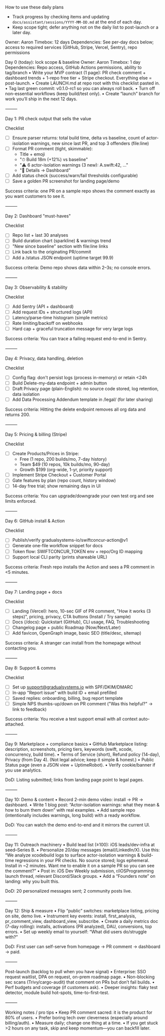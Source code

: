 How to use these daily plans
- Track progress by checking items and updating `docs/assistant/sessions/YYYY-MM-DD.md` at the end of each day.
- Keep scope tight; defer anything not on the daily list to post-launch or a later day.

Owner: Aaron
Timebox: 12 days
Dependencies: See per-day docs below; access to required services (GitHub, Stripe, Vercel, Sentry), repo permissions

Day 0 (today): lock scope & baseline
Owner: Aaron
Timebox: 1 day
Dependencies: Repo access, GitHub Actions permissions, ability to tag/branch
	•	Write your MVP contract (1 page): PR check comment + dashboard trends + 1-repo free tier + Stripe checkout. Everything else = post-launch.
	•	Create LAUNCH.md at repo root with this checklist pasted in.
	•	Tag last green commit: v0.1.0-rc1 so you can always roll back.
	•	Turn off non-essential workflows (keep build/test only).
	•	Create “launch” branch for work you’ll ship in the next 12 days.

⸻

Day 1: PR check output that sells the value

Checklist
- [ ] Ensure parser returns: total build time, delta vs baseline, count of actor-isolation warnings, new since last PR, and top 3 offenders (file:line)
- [ ] Format PR comment (tight, skimmable):
  - Title + emoji
  - "⏱ Build 18m (+12%) vs baseline"
  - "⚠️ 6 actor-isolation warnings (3 new): A.swift:42, …"
  - "🔗 Details → Dashboard"
- [ ] Add status check (success/warn/fail thresholds configurable)
- [ ] Save a golden PR screenshot for landing page/demo

Success criteria: one PR on a sample repo shows the comment exactly as you want customers to see it.

⸻

Day 2: Dashboard "must-haves"

Checklist
- [ ] Repo list + last 30 analyses
- [ ] Build duration chart (sparkline) & warnings trend
- [ ] "New since baseline" section with file:line links
- [ ] Link back to the originating PR/commit
- [ ] Add a /status JSON endpoint (uptime target 99.9)

Success criteria: Demo repo shows data within 2–3s; no console errors.

⸻

Day 3: Observability & stability

Checklist
- [ ] Add Sentry (API + dashboard)
- [ ] Add request IDs + structured logs (API)
- [ ] Latency/parse-time histogram (simple metrics)
- [ ] Rate limiting/backoff on webhooks
- [ ] Hard cap + graceful truncation message for very large logs

Success criteria: You can trace a failing request end-to-end in Sentry.

⸻

Day 4: Privacy, data handling, deletion

Checklist
- [ ] Config flag: don't persist logs (process in-memory) or retain <24h
- [ ] Build Delete-my-data endpoint + admin button
- [ ] Draft Privacy page (plain-English): no source code stored, log retention, data isolation
- [ ] Add Data Processing Addendum template in /legal/ (for later sharing)

Success criteria: Hitting the delete endpoint removes all org data and returns 200.

⸻

Day 5: Pricing & billing (Stripe)

Checklist
- [ ] Create Products/Prices in Stripe:
  - Free (1 repo, 200 builds/mo, 7-day history)
  - Team $49 (10 repos, 10k builds/mo, 90-day)
  - Growth $199 (org-wide, 1-yr, priority support)
- [ ] Implement Stripe Checkout + Customer Portal
- [ ] Gate features by plan (repo count, history window)
- [ ] 14-day free trial; show remaining days in UI

Success criteria: You can upgrade/downgrade your own test org and see limits enforced.

⸻

Day 6: GitHub install & Action

Checklist
- [ ] Publish/verify gradualsystems-io/swiftconcur-action@v1
- [ ] Generate one-file workflow snippet for docs
- [ ] Token flow: SWIFTCONCUR_TOKEN env + repo/Org ID mapping
- [ ] Support local CLI parity (prints shareable URL)

Success criteria: Fresh repo installs the Action and sees a PR comment in <5 minutes.

⸻

Day 7: Landing page + docs

Checklist
- [ ] Landing (Vercel): hero, 10-sec GIF of PR comment, "How it works (3 steps)", pricing, privacy, CTA buttons (Install / Try sample)
- [ ] Docs (/docs): Quickstart (GitHub), CLI usage, FAQ, Troubleshooting
- [ ] Changelog page + public Roadmap (Now/Next/Later)
- [ ] Add favicon, OpenGraph image, basic SEO (title/desc, sitemap)

Success criteria: A stranger can install from the homepage without contacting you.

⸻

Day 8: Support & comms

Checklist
- [ ] Set up support@gradualsystems.io with SPF/DKIM/DMARC
- [ ] In-app "Report issue" with build ID + email prefilled
- [ ] Saved replies: onboarding, billing, bug report template
- [ ] Simple NPS thumbs-up/down on PR comment ("Was this helpful?" → link to feedback)

Success criteria: You receive a test support email with all context auto-attached.

⸻

Day 9: Marketplace + compliance basics
	•	GitHub Marketplace listing: description, screenshots, pricing tiers, keywords (swift, xcode, concurrency, build time).
	•	Terms of Service (short), Refund policy (14-day), Privacy (from Day 4). (Not legal advice; keep it simple & honest.)
	•	Public Status page (even a JSON view + UptimeRobot).
	•	Verify cookie/banner if you use analytics.

DoD: Listing submitted; links from landing page point to legal pages.

⸻

Day 10: Demo & content
	•	Record 2-min demo video: install → PR → dashboard.
	•	Write 1 blog post: “Actor-isolation warnings: what they mean & how to burn them down” with real examples.
	•	Add sample repo (intentionally includes warnings, long build) with a ready workflow.

DoD: You can watch the demo end-to-end and it mirrors the current UI.

⸻

Day 11: Outreach machinery
	•	Build lead list (≥100): iOS leads/dev-infra at seed–Series B.
	•	Personalize 20/day messages (email/LinkedIn/X). Use this:
“We analyze xcodebuild logs to surface actor-isolation warnings & build-time regressions in your PR checks. No source stored; logs ephemeral. Install in ~2 minutes. Want me to enable it on a sample PR so you can see the comment?”
	•	Post in: iOS Dev Weekly submission, r/iOSProgramming launch thread, relevant Discord/Slack groups.
	•	Add a “Founders note” on landing: why you built this.

DoD: 20 personalized messages sent; 2 community posts live.

⸻

Day 12: Ship & measure
	•	Flip “public” switches: marketplace listing, pricing on site, demo live.
	•	Instrument key events: install, first_analysis, pr_comment_view, dashboard_view, subscribe.
	•	Create a daily metrics doc (7-day rolling): installs, activations (PR analyzed), DAU, conversions, top errors.
	•	Set up weekly email to yourself: “What did users do/struggle with?”

DoD: First user can self-serve from homepage → PR comment → dashboard → paid.

⸻

Post-launch (backlog to pull when you have signal)
	•	Enterprise: SSO request waitlist, DPA on request, on-prem roadmap page.
	•	Non-blocking sec scans (Trivy/cargo-audit) that comment on PRs but don’t fail builds.
	•	Perf budgets and coverage (if customers ask).
	•	Deeper insights: flaky test detector, module build hot-spots, time-to-first-test.

⸻

Working notes / pro tips
	•	Keep PR comment sacred: it is the product for 80% of users.
	•	Prefer boring tech over cleverness (especially around billing/auth).
	•	Measure daily; change one thing at a time.
	•	If you get stuck >2 hours on any task, skip and keep momentum—you can backfill later.

